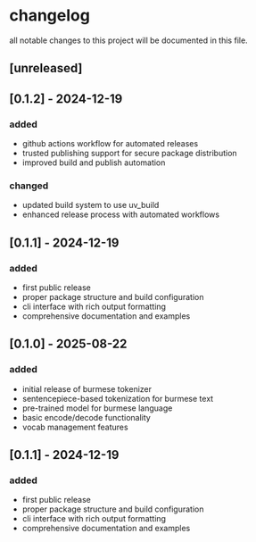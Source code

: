 # changelog

all notable changes to this project will be documented in this file.

## [unreleased]

## [0.1.2] - 2024-12-19

### added
- github actions workflow for automated releases
- trusted publishing support for secure package distribution
- improved build and publish automation

### changed
- updated build system to use uv_build
- enhanced release process with automated workflows

## [0.1.1] - 2024-12-19

### added
- first public release
- proper package structure and build configuration
- cli interface with rich output formatting
- comprehensive documentation and examples

## [0.1.0] - 2025-08-22

### added
- initial release of burmese tokenizer
- sentencepiece-based tokenization for burmese text
- pre-trained model for burmese language
- basic encode/decode functionality
- vocab management features

## [0.1.1] - 2024-12-19

### added
- first public release
- proper package structure and build configuration
- cli interface with rich output formatting
- comprehensive documentation and examples